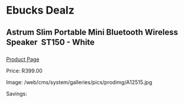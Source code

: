 
# Ebucks Dealz
## Astrum Slim Portable Mini Bluetooth Wireless Speaker  ST150 - White
[Product Page](https://www.ebucks.com/web/shop/productSelected.do?prodId=1207207404&catId=1207273786)

Price: R399.00

Image: /web/cms/system/galleries/pics/prodimg/A12515.jpg

Savings: 


	